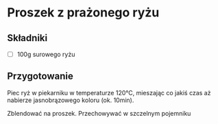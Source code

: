 # Proszek z prażonego ryżu

## Składniki

- [ ] 100g surowego ryżu

## Przygotowanie

Piec ryż w piekarniku w temperaturze 120°C, mieszając co jakiś czas aż nabierze jasnobrązowego koloru (ok. 10min).

Zblendować na proszek. Przechowywać w szczelnym pojemniku
